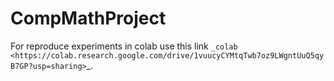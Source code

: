 # CompMathProject

For reproduce experiments in colab use this link `_colab <https://colab.research.google.com/drive/1vuucyCYMtqTwb7oz9LWgntUuQ5qyB7GP?usp=sharing>`_.
